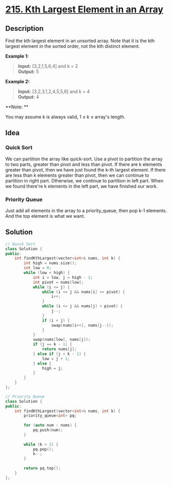 # [215. Kth Largest Element in an Array](https://leetcode.com/problems/kth-largest-element-in-an-array/description/)

## Description

Find the kth largest element in an unsorted array. Note that it is the kth largest element in the sorted order, not the kth distinct element.

**Example 1:**

>**Input:** [3,2,1,5,6,4] and k = 2 <br>
**Output:** 5

**Example 2:**

>**Input:** [3,2,3,1,2,4,5,5,6] and k = 4 <br>
**Output:** 4

**Note: **

You may assume k is always valid, 1 ≤ k ≤ array's length.

## Idea

### Quick Sort

We can partition the array like quick-sort. Use a pivot to partition the array to two parts, greater than pivot and less than pivot. If there are k elements greater than pivot, then we have just found the k-th largest element. If there are less than k elements greater than pivot, then we can continue to partition in right part. Otherwise, we continue to partition in left part. When we found there're k elements in the left part, we have finished our work.

### Priority Queue

Just add all elements in the array to a priority_queue, then pop k-1 elements. And the top element is what we want.

## Solution

```cpp
// Quick Sort
class Solution {
public:
    int findKthLargest(vector<int>& nums, int k) {
        int high = nums.size();
        int low = 0;
        while (low < high) {
            int i = low, j = high - 1;
            int pivot = nums[low];
            while (i <= j) {
                while (i <= j && nums[i] >= pivot) {
                    i++;
                }
                while (i <= j && nums[j] < pivot) {
                    j--;
                }
                if (i < j) {
                    swap(nums[i++], nums[j--]);
                }
            }
            swap(nums[low], nums[j]);
            if (j == k - 1) {
                return nums[j];
            } else if (j < k - 1) {
                low = j + 1;
            } else {
                high = j;
            }
        }
    }
};
```

```cpp
// Priority Queue
class Solution {
public:
    int findKthLargest(vector<int>& nums, int k) {
        priority_queue<int> pq;
        
        for (auto num : nums) {
            pq.push(num);
        }
        
        while (k > 1) {
            pq.pop();
            k--;
        }
        
        return pq.top();
    }
};
```